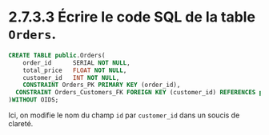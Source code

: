 # 2.7.3.3 Écrire le code SQL de la table `Orders`.

```sql
CREATE TABLE public.Orders(
	order_id      SERIAL NOT NULL,
	total_price   FLOAT NOT NULL,
	customer_id   INT NOT NULL,
	CONSTRAINT Orders_PK PRIMARY KEY (order_id),
  CONSTRAINT Orders_Customers_FK FOREIGN KEY (customer_id) REFERENCES public.Customers(id)
)WITHOUT OIDS;
```

Ici, on modifie le nom du champ `id` par `customer_id` dans un soucis de clareté.